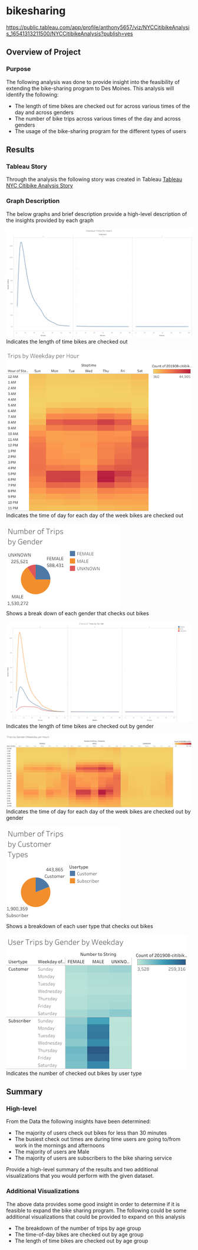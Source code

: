 # bikesharing
 
https://public.tableau.com/app/profile/anthony5657/viz/NYCCitibikeAnalysis_16541313211500/NYCCitibikeAnalysis?publish=yes

## Overview of Project

### Purpose
The following analysis was done to provide insight into the feasibility of extending the bike-sharing program to
Des Moines. This analysis will identify the following:
- The length of time bikes are checked out for across various times of the day and across genders
- The number of bike trips across various times of the day and across genders
- The usage of the bike-sharing program for the different types of users

## Results

### Tableau Story
Through the analysis the following story was created in Tableau
[Tableau NYC Citibike Analysis Story](https://public.tableau.com/app/profile/anthony5657/viz/NYCCitibikeAnalysis_16541313211500/NYCCitibikeAnalysis?publish=yes)

### Graph Description
The below graphs and brief description provide a high-level description of the insights provided by each graph

![Checkout Times for Users](/analysis/Checkout_Times_for_Users.png)  
Indicates the length of time bikes are checked out

![Trips by Weekday per Hour](/analysis/Trips_by_Weekday_per_Hour.png)  
Indicates the time of day for each day of the week bikes are checked out

![Number of Trips by Gender](/analysis/Number_of_Trips_by_Gender.png)  
Shows a break down of each gender that checks out bikes

![Checkout Times by Gender](/analysis/Checkout_Times_by_Gender.png)  
Indicates the length of time bikes are checked out by gender

![Trips by Gender (Weekday per Hour)](/analysis/Trips_by_Gender_Weekday_per_Hour.png)  
Indicates the time of day for each day of the week bikes are checked out by gender

![Number of Trips by Customer Types](/analysis/Number_of_Trips_by_Customer_Types.png)  
Shows a breakdown of each user type that checks out bikes

![User Trips by Gender by Weekday](/analysis/User_Trips_by_Gender_by_Weekday.png)  
Indicates the number of checked out bikes by user type

## Summary

### High-level
From the Data the following insights have been determined:
 - The majority of users check out bikes for less than 30 minutes
 - The busiest check out times are during time users are going to/from work in the mornings and afternoons
 - The majority of users are Male
 - The majority of users are subscribers to the bike sharing service
 
Provide a high-level summary of the results and two additional visualizations that you would perform with the given dataset.

### Additional Visualizations
The above data provides some good insight in order to determine if it is feasible to expand the bike sharing program. The following could be some additional visualizations that could be provided to expand on this analysis
 - The breakdown of the number of trips by age group
 - The time-of-day bikes are checked out by age group
 - The length of time bikes are checked out by age group